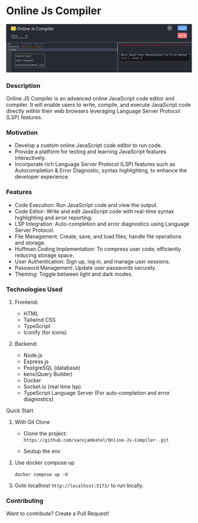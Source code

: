 # Online Js Compiler

![alt text](/frontend/public/images/readme.png)

### Description

Online JS Compiler is  an advanced online JavaScript code editor and compiler. It will enable users to write, compile, and execute JavaScript code directly within their web browsers leveraging Language Server Protocol (LSP) features.

### Motivation

- Develop a custom online JavaScript code editor to run code.
- Provide a platform for testing and learning JavaScript features interactively.
- Incorporate rich Language Server Protocol (LSP) features such as Autocompletion & Error Diagnostic, syntax highlighting, to enhance the developer experience.

### Features

- Code Execution: Run JavaScript code and view the output.
- Code Editor: Write and edit JavaScript code with real-time syntax highlighting and error reporting.
- LSP Integration: Auto-completion and error diagnostics using Language Server Protocol.
- File Management: Create, save, and load files; handle file operations and storage.
- Huffman Coding Implementation: To compress user code, efficiently reducing storage space.
- User Authentication: Sign up, log in, and manage user sessions.
- Password Management: Update user passwords securely.
- Theming: Toggle between light and dark modes.

### Technologies Used

1. Frontend:

   - HTML
   - Tailwind CSS
   - TypeScript
   - Iconify (for icons)

2. Backend:
   - Node.js
   - Express.js
   - PostgreSQL (database)
   - kenx(Query Builder)
   - Docker
   - Socket.io (real time lsp)
   - TypeScript Language Server (For auto-completion and error diagnostics)

Quick Start

1. With Git Clone

   - Clone the project:\
     `https://github.com/sarojamkatel/Online-Js-Compiler-.git`

   - Seutup the env

2. Use docker compose up

   `docker compose up -d`

3. Goto localhost `http://localhost:5173/` to run locally.

### Contributing

Want to contribute? Create a Pull Request!
